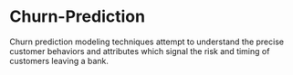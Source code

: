 # Churn-Prediction

Churn prediction modeling techniques attempt to understand the precise customer behaviors and attributes which signal the risk and timing of customers leaving a bank.
